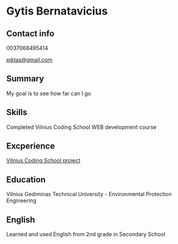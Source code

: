 # Gytis Bernatavicius
## Contact info
0037068495414

piktas@gmail.com 
## Summary
My goal is to see how far can I go  
## Skills
Completed Vilnius Coding School WEB development course
## Excperience
[Vilnius Coding School project](https://github.com/savageusername/baigiamasis)
## Education
Vilnius Gediminas Technical University - Environmental Protection Engineering
## English
Learned and used English from 2nd grade in Secondary School